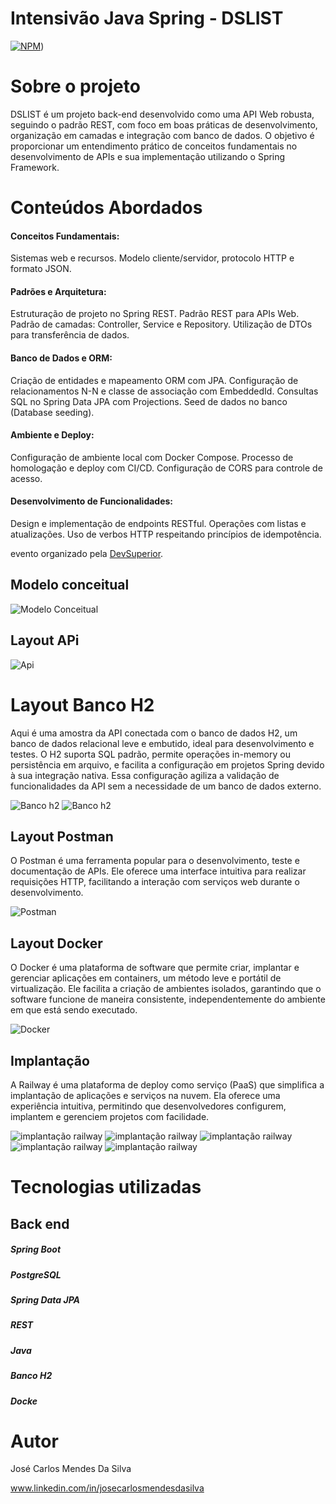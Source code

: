 #  Intensivão Java Spring - DSLIST
[![NPM](https://img.shields.io/npm/l/react)](https://github.com/carlosmendesjmc/dslist/blob/main/LICENSE)) 

# Sobre o projeto

DSLIST é um projeto back-end desenvolvido como uma API Web robusta, seguindo o padrão REST, 
com foco em boas práticas de desenvolvimento, organização em camadas e integração com banco de dados. 
O objetivo é proporcionar um entendimento prático de conceitos fundamentais no desenvolvimento de APIs e sua implementação utilizando o Spring Framework.

# Conteúdos Abordados
#### Conceitos Fundamentais:
Sistemas web e recursos.
Modelo cliente/servidor, protocolo HTTP e formato JSON.
#### Padrões e Arquitetura:
Estruturação de projeto no Spring REST.
Padrão REST para APIs Web.
Padrão de camadas: Controller, Service e Repository.
Utilização de DTOs para transferência de dados.
#### Banco de Dados e ORM:
Criação de entidades e mapeamento ORM com JPA.
Configuração de relacionamentos N-N e classe de associação com EmbeddedId.
Consultas SQL no Spring Data JPA com Projections.
Seed de dados no banco (Database seeding).
#### Ambiente e Deploy:
Configuração de ambiente local com Docker Compose.
Processo de homologação e deploy com CI/CD.
Configuração de CORS para controle de acesso.
#### Desenvolvimento de Funcionalidades:
Design e implementação de endpoints RESTful.
Operações com listas e atualizações.
Uso de verbos HTTP respeitando princípios de idempotência.
 
 evento organizado pela [DevSuperior](https://devsuperior.com "Site da DevSuperior").
 ## Modelo conceitual
![Modelo Conceitual](https://github.com/carlosmendesjmc/dslist/blob/main/src/Modelo%20conceitual.png)

## Layout APi
![Api](https://github.com/carlosmendesjmc/dslist/blob/main/src/dslistAPI.png)

# Layout Banco H2

Aqui é uma amostra da API conectada com o banco de dados H2, um banco de dados relacional leve e embutido,
ideal para desenvolvimento e testes. O H2 suporta SQL padrão, permite operações in-memory ou persistência em arquivo, 
e facilita a configuração em projetos Spring devido à sua integração nativa. 
Essa configuração agiliza a validação de funcionalidades da API sem a necessidade de um banco de dados externo.

![Banco h2](https://github.com/carlosmendesjmc/dslist/blob/main/src/Banco_h2_backdslist.png)
![Banco h2](https://github.com/carlosmendesjmc/dslist/blob/main/src/Bancoh2_Backdslist.png)

## Layout Postman
O Postman é uma ferramenta popular para o desenvolvimento, teste e documentação de APIs. 
Ele oferece uma interface intuitiva para realizar requisições HTTP, facilitando a interação com serviços web durante o desenvolvimento.

![Postman](https://github.com/carlosmendesjmc/dslist/blob/main/src/Postman_Resultado_Backend_APIdslist.png)

## Layout Docker

O Docker é uma plataforma de software que permite criar, implantar e gerenciar aplicações em containers, 
um método leve e portátil de virtualização. Ele facilita a criação de ambientes isolados, 
garantindo que o software funcione de maneira consistente, independentemente do ambiente em que está sendo executado.

![Docker](https://github.com/carlosmendesjmc/dslist/blob/main/src/Subindo%20container%20no%20Docker%20.png)



## Implantação 

A Railway é uma plataforma de deploy como serviço (PaaS) que simplifica a implantação de aplicações e serviços na nuvem. 
Ela oferece uma experiência intuitiva, permitindo que desenvolvedores configurem, implantem e gerenciem projetos com facilidade.

![implantação railway](https://github.com/carlosmendesjmc/dslist/blob/main/src/implata%C3%A7%C3%A3o%20Bem%20sucedida%20Railway_Postgres.png)
![implantação railway](https://github.com/carlosmendesjmc/dslist/blob/main/src/Tabelhas%20implantadas%20na%20nuvem%20Railway.png)
![implantação railway](https://github.com/carlosmendesjmc/dslist/blob/main/src/jogo_tb.png)
![implantação railway](https://github.com/carlosmendesjmc/dslist/blob/main/src/tb_lista_de_jogos.png)
![implantação railway](https://github.com/carlosmendesjmc/dslist/blob/main/src/tb_pertencente.png)


# Tecnologias utilizadas
## Back end
##### Spring Boot
##### PostgreSQL
##### Spring Data JPA
##### REST
##### Java
##### Banco H2
##### Docke


# Autor

José Carlos Mendes Da Silva

www.linkedin.com/in/josecarlosmendesdasilva

